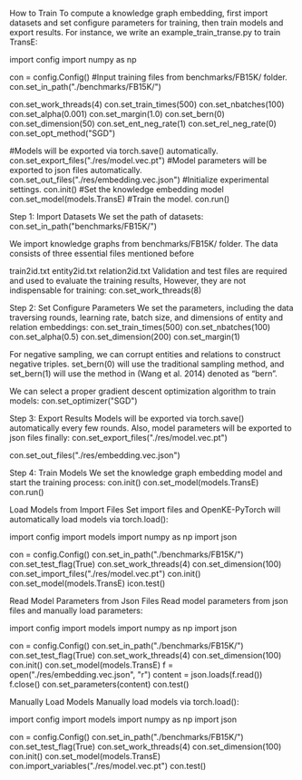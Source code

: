 How to Train
To compute a knowledge graph embedding, first import datasets and set configure parameters for training, then train models and export results. For instance, we write an example_train_transe.py to train TransE:

import config
import numpy as np

con = config.Config()
#Input training files from benchmarks/FB15K/ folder.
con.set_in_path("./benchmarks/FB15K/")

con.set_work_threads(4)
con.set_train_times(500)
con.set_nbatches(100)
con.set_alpha(0.001)
con.set_margin(1.0)
con.set_bern(0)
con.set_dimension(50)
con.set_ent_neg_rate(1)
con.set_rel_neg_rate(0)
con.set_opt_method("SGD")

#Models will be exported via torch.save() automatically.
con.set_export_files("./res/model.vec.pt")
#Model parameters will be exported to json files automatically.
con.set_out_files("./res/embedding.vec.json")
#Initialize experimental settings.
con.init()
#Set the knowledge embedding model
con.set_model(models.TransE)
#Train the model.
con.run()


Step 1: Import Datasets
We set the path of datasets:
con.set_in_path("benchmarks/FB15K/")

We import knowledge graphs from benchmarks/FB15K/ folder. The data consists of three essential files mentioned before

train2id.txt
entity2id.txt
relation2id.txt
Validation and test files are required and used to evaluate the training results, However, they are not indispensable for training:
con.set_work_threads(8)


Step 2: Set Configure Parameters
We set the parameters, including the data traversing rounds, learning rate, batch size, and dimensions of entity and relation embeddings:
con.set_train_times(500)
con.set_nbatches(100)
con.set_alpha(0.5)
con.set_dimension(200)
con.set_margin(1)

For negative sampling, we can corrupt entities and relations to construct negative triples. set_bern(0) will use the traditional sampling method, and set_bern(1) will use the method in (Wang et al. 2014) denoted as “bern”.

We can select a proper gradient descent optimization algorithm to train models:
con.set_optimizer("SGD")

Step 3: Export Results
Models will be exported via torch.save() automatically every few rounds. Also, model parameters will be exported to json files finally:
con.set_export_files("./res/model.vec.pt")

con.set_out_files("./res/embedding.vec.json")


Step 4: Train Models
We set the knowledge graph embedding model and start the training process:
con.init()
con.set_model(models.TransE)
con.run()






Load Models from Import Files
Set import files and OpenKE-PyTorch will automatically load models via torch.load():

import config
import models
import numpy as np
import json

con = config.Config()
con.set_in_path("./benchmarks/FB15K/")
con.set_test_flag(True)
con.set_work_threads(4)
con.set_dimension(100)
con.set_import_files("./res/model.vec.pt")
con.init()
con.set_model(models.TransE)
icon.test()


Read Model Parameters from Json Files
Read model parameters from json files and manually load parameters:

import config
import models
import numpy as np
import json

con = config.Config()
con.set_in_path("./benchmarks/FB15K/")
con.set_test_flag(True)
con.set_work_threads(4)
con.set_dimension(100)
con.init()
con.set_model(models.TransE)
f = open("./res/embedding.vec.json", "r")
content = json.loads(f.read())
f.close()
con.set_parameters(content)
con.test()

Manually Load Models
Manually load models via torch.load():

import config
import models
import numpy as np
import json

con = config.Config()
con.set_in_path("./benchmarks/FB15K/")
con.set_test_flag(True)
con.set_work_threads(4)
con.set_dimension(100)
con.init()
con.set_model(models.TransE)
con.import_variables("./res/model.vec.pt")
con.test()

